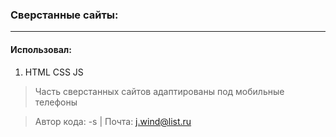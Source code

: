 ### Cверстанные сайты: ####
___

#### Использовал: ####

1. HTML CSS JS

> Часть сверстанных сайтов адаптированы под мобильные телефоны

> Автор кода: -s | Почта: j.wind@list.ru
